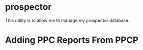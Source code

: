 prospector
==========

This utility is to allow me to manage my prospector database.

Adding PPC Reports From PPCP
============================

